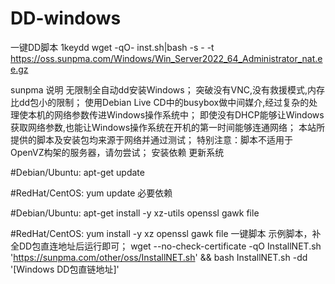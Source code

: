# DD-windows
一键DD脚本
1keydd
wget -qO- inst.sh|bash -s - -t https://oss.sunpma.com/Windows/Win_Server2022_64_Administrator_nat.ee.gz

sunpma
说明
无限制全自动dd安装Windows；
突破没有VNC,没有救援模式,内存比dd包小的限制；
使用Debian Live CD中的busybox做中间媒介,经过复杂的处理使本机的网络参数传进Windows操作系统中；
即使没有DHCP能够让Windows获取网络参数,也能让Windows操作系统在开机的第一时间能够连通网络；
本站所提供的脚本及安装包均来源于网络并通过测试；
特别注意：脚本不适用于OpenVZ构架的服务器，请勿尝试；
安装依赖
更新系统

#Debian/Ubuntu:
apt-get update

#RedHat/CentOS:
yum update
必要依赖

#Debian/Ubuntu:
apt-get install -y xz-utils openssl gawk file

#RedHat/CentOS:
yum install -y xz openssl gawk file
一键脚本
示例脚本，补全DD包直连地址后运行即可；
wget --no-check-certificate -qO InstallNET.sh 'https://sunpma.com/other/oss/InstallNET.sh' && bash InstallNET.sh -dd '[Windows DD包直链地址]'
